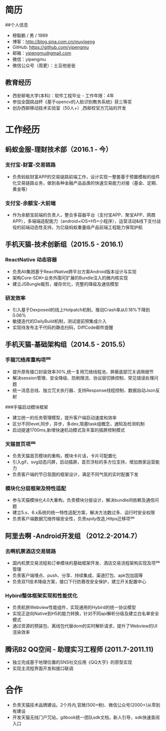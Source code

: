 # 简历
##个⼈信息
* 穆毅鹏 / 男 / 1989 
* 博客：http://blog.sina.com.cn/muyipeng
* GitHub: https://github.com/yipengmu
* 邮箱：yipengmu@gmail.com
* 微信：yipengmu
* 微信公众号（周更）：土豆他爸爸

## 教育经历
* ⻄安邮电⼤学(本科)：软件⼯程毕业 - ⼯作年限：4年
* 参加全国挑战杯《基于opencv的⼈脸识别教务系统》获三等奖
* 创办⻄邮移动技术实验室（50⼈+）,⻄邮校官⽅⺴站的开发

# ⼯作经历

## 蚂蚁金服-理财技术部（2016.1 - 今）

### 支付宝-财富-交易链路
* 负责蚂蚁财富APP的交易链路前端工作，设计实现一整套基于预置模板的组件化交易链路业务，做到各种金融产品品类的快速交易能力对接（基金、定期、黄金等）

### 支付宝-余额宝-大前端
* 作为余额宝前端的负责人，整合多容器平台（支付宝APP、聚宝APP、网商APP），多端端适配能力（android+iOS+H5+小程序），运营活动&线下支付战役的前端动态性支持，为亿级蚂蚁重量级产品前端工程能力保驾护航

## ⼿机天猫-技术创新组（2015.5 - 2016.1）

### ReactNative 动态容器

* 负责Ali集团基于ReactNative跨平台⽅案Android版本设计与实现
* 架构Core-SDK+业务外围可扩展的Bundle注⼊的微内核实现
* 建⽴JSBungle裁剪，缓存优化，完整的降级及通信模型

### 研发效率

* 引⼊基于Dexposed的线上Hotpatch机制，推动Crash率从0.18%下降到0.06%
* 敏捷迭代的DailyBuild机制，测试提前预集成介⼊
* 实现待发布主干代码的静态扫码，DiffCode邮件提醒

## ⼿机天猫-基础架构组（2014.5 - 2015.5）

### ⼿猫⺴络库重构项⺫

* 提升原有接⼝封装效率30%,统⼀复⽤⺴络线程池，屏蔽底部⺴关调⽤细节
* 解决session管理、安全降级、防刷限流、协议层切换控制、常⻅错误处理问题
* 统⼀消息总线、独⽴⺴关执⾏器、⽀持Response线程控制、数据⾃动Json反射

###⼿猫启动模块框架

* 建⽴统⼀的任务管理模型，提升客户端启动速度和效率
* 区分不同level,同步，异步，多dex,阻塞task组概念，通知及检测机制
* 启动提速1700ms,新增快速机动模式及丰富的插屏控制模式

### 天猫⾸⻚项⺫

* 负责天猫⾸⻚模块的重构，模块卡⽚话，卡⽚可配置化
* 引⼊gif，svg动态闪屏，启动插屏，⾸⻚浮标的多⽅位⽀持，增加商家运营能⼒
* 负责客户端的节⽇氛围的框架设计，满⾜不同⽓氛的实时配置下发

### 模块化分层框架及特性适配

* 参与天猫模块化4.0⼤重构，负责模块分层设计，解决bundle间依赖及通信问题
* 建⽴5.x、6.x系统的统⼀特性适配⽅案，解决⽅法数过多、运⾏时安全权限
* 负责客户端数据⺴络传输安全性，负责spdy改造,Https迁移项⺫

## 阿⾥去啊 -Android开发组 （2012.2-2014.7）

### 去啊机票酒店交易链路

* 国内机票交易流程和订单模块的基础框架开发、酒店交易流程架构实现及项⺫管理
* 负责客户端埋点、push、分享、持续集成、渠道打包、apk包加固等
* 负责双11技术降级⽅案，接⼝下⾏防篡改安全保护，建⽴开关配置中⼼

### Hybird整体框架实现和性能优化

* 负责航旅Webview性能组件，实现通⽤的Hybird的统⼀协议模型
* 实现正逆向Native到H5的能⼒转换，针对不同api解析分级及建⽴⽩名单安全模式
* 通过资源的预装包、离线包代替dom的实时解析请求，提升了Webview的UI渲染效率

## 腾讯B2 QQ空间 - 助理实习⼯程师 (2011.7-2011.11)

* 独⽴完成基于地理位置的SNS社交应⽤《QQ⼤亨》的原型实现
* 实现主流程界⾯开发和接⼝联调

# 合作

* 负责天猫技术品牌建设。2个⽉内,官微(500+粉)、微信公众号(2000+)从零到有建设
* 开发天猫⽆线⻔户⺴站，gitbook统⼀团队sdk⽂档，新⼈引导，sdk快速查阅⼊⼝
